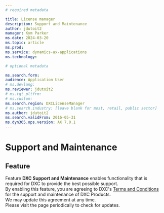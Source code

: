 ```yaml
---
# required metadata

title: License manager
description: Support and Maintenance
author: jdutoit2
manager: Kym Parker
ms.date: 2024-03-20
ms.topic: article
ms.prod:
ms.service: dynamics-ax-applications
ms.technology:

# optional metadata

ms.search.form:
audience: Application User
# ms.devlang:
ms.reviewer: jdutoit2
# ms.tgt_pltfrm:
# ms.custom:
ms.search.region: DXCLicenseManager
# ms.search.industry: [leave blank for most, retail, public sector]
ms.author: jdutoit2
ms.search.validFrom: 2016-05-31
ms.dyn365.ops.version: AX 7.0.1
---
```


# Support and Maintenance

## Feature

Feature **DXC Support and Maintenance** enables functionality that is required for DXC to provide the best possible support. <br>
By enabling this feature, you are agreeing to DXC's [Terms and Conditions](https://dxc.com/au/en/practices/microsoft/end-user-license-agreement) for the support and maintenance of DXC Products.  <br>
We may update this agreement at any time.  <br>
Please visit the page periodically to check for updates.
